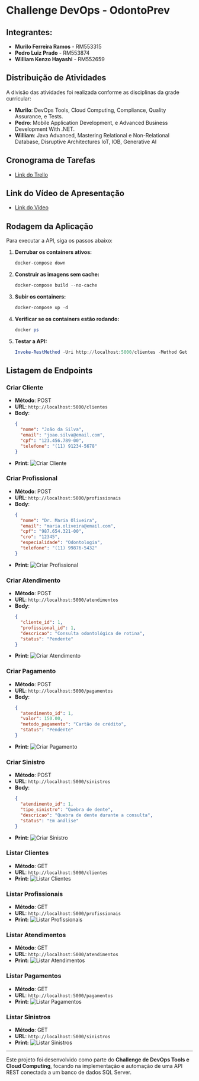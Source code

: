 # Challenge DevOps - OdontoPrev

## Integrantes:

- **Murilo Ferreira Ramos** - RM553315
- **Pedro Luiz Prado** - RM553874
- **William Kenzo Hayashi** - RM552659

## Distribuição de Atividades

A divisão das atividades foi realizada conforme as disciplinas da grade curricular:

- **Murilo**: DevOps Tools, Cloud Computing, Compliance, Quality Assurance, e Tests.
- **Pedro**: Mobile Application Development, e Advanced Business Development With .NET.
- **William**: Java Advanced, Mastering Relational e Non-Relational Database, Disruptive Architectures IoT, IOB, Generative AI

## Cronograma de Tarefas

- [Link do Trello](https://trello.com/invite/b/6701a3ed3d57ce4ab46300fd/ATTI2c7cf38c5ce5cc04465175370f7a3aedF74A7B2D/backlog-odontoprev)

## Link do Vídeo de Apresentação

- [Link do Vídeo](https://youtu.be/HL41m0EBVng)

## Rodagem da Aplicação

Para executar a API, siga os passos abaixo:

1. **Derrubar os containers ativos:**

   ```powershell
   docker-compose down
   ```

2. **Construir as imagens sem cache:**

   ```powershell
   docker-compose build --no-cache
   ```

3. **Subir os containers:**

   ```powershell
   docker-compose up -d
   ```

4. **Verificar se os containers estão rodando:**

   ```powershell
   docker ps
   ```

5. **Testar a API:**

   ```powershell
   Invoke-RestMethod -Uri http://localhost:5000/clientes -Method Get
   ```

## Listagem de Endpoints

### Criar Cliente

- **Método**: POST
- **URL**: `http://localhost:5000/clientes`
- **Body**:
  ```json
  {
    "nome": "João da Silva",
    "email": "joao.silva@email.com",
    "cpf": "123.456.789-00",
    "telefone": "(11) 91234-5678"
  }
  ```
- **Print:** ![Criar Cliente](docs/Imagens/criar_cliente.png)

### Criar Profissional

- **Método**: POST
- **URL**: `http://localhost:5000/profissionais`
- **Body**:
  ```json
  {
    "nome": "Dr. Maria Oliveira",
    "email": "maria.oliveira@email.com",
    "cpf": "987.654.321-00",
    "cro": "12345",
    "especialidade": "Odontologia",
    "telefone": "(11) 99876-5432"
  }
  ```
- **Print:** ![Criar Profissional](docs/Imagens/criar_profissional.png)

### Criar Atendimento

- **Método**: POST
- **URL**: `http://localhost:5000/atendimentos`
- **Body**:
  ```json
  {
    "cliente_id": 1,
    "profissional_id": 1,
    "descricao": "Consulta odontológica de rotina",
    "status": "Pendente"
  }
  ```
- **Print:** ![Criar Atendimento](docs/Imagens/criar_atendimento.png)

### Criar Pagamento

- **Método**: POST
- **URL**: `http://localhost:5000/pagamentos`
- **Body**:
  ```json
  {
    "atendimento_id": 1,
    "valor": 150.00,
    "metodo_pagamento": "Cartão de crédito",
    "status": "Pendente"
  }
  ```
- **Print:** ![Criar Pagamento](docs/Imagens/criar_pagamento.png)

### Criar Sinistro

- **Método**: POST
- **URL**: `http://localhost:5000/sinistros`
- **Body**:
  ```json
  {
    "atendimento_id": 1,
    "tipo_sinistro": "Quebra de dente",
    "descricao": "Quebra de dente durante a consulta",
    "status": "Em análise"
  }
  ```
- **Print:** ![Criar Sinistro](docs/Imagens/criar_sinistro.png)

### Listar Clientes

- **Método**: GET
- **URL**: `http://localhost:5000/clientes`
- **Print:** ![Listar Clientes](docs/Imagens/listar_clientes.png)

### Listar Profissionais

- **Método**: GET
- **URL**: `http://localhost:5000/profissionais`
- **Print:** ![Listar Profissionais](docs/Imagens/listar_profissionais.png)

### Listar Atendimentos

- **Método**: GET
- **URL**: `http://localhost:5000/atendimentos`
- **Print:** ![Listar Atendimentos](docs/Imagens/listar_atendimentos.png)

### Listar Pagamentos

- **Método**: GET
- **URL**: `http://localhost:5000/pagamentos`
- **Print:** ![Listar Pagamentos](docs/Imagens/listar_pagamentos.png)

### Listar Sinistros

- **Método**: GET
- **URL**: `http://localhost:5000/sinistros`
- **Print:** ![Listar Sinistros](docs/Imagens/listar_sinistros.png)

---

Este projeto foi desenvolvido como parte do **Challenge de DevOps Tools e Cloud Computing**, focando na implementação e automação de uma API REST conectada a um banco de dados SQL Server.
